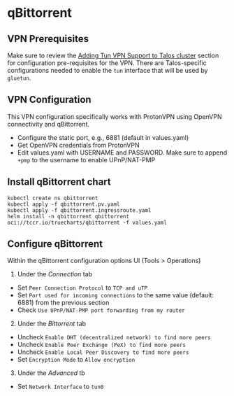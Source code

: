 # qBittorrent

## VPN Prerequisites
Make sure to review the [Adding Tun VPN Support to Talos cluster](../README.md) section for configuration pre-requisites for the VPN.  There are Talos-specific configurations needed to enable the `tun` interface that will be used by `gluetun`.

## VPN Configuration
This VPN configuration specifically works with ProtonVPN using OpenVPN connectivity and qBittorrent.
* Configure the static port, e.g., 6881 (default in values.yaml)
* Get OpenVPN credentials from ProtonVPN
* Edit values.yaml with USERNAME and PASSWORD.  Make sure to append `+pmp` to the username to enable UPnP/NAT-PMP

## Install qBittorrent chart
```
kubectl create ns qbittorrent
kubectl apply -f qbittorrent.pv.yaml
kubectl apply -f qbittorrent.ingressroute.yaml
helm install -n qbittorrent qbittorrent oci://tccr.io/truecharts/qbittorrent -f values.yaml
```

## Configure qBittorrent

Within the qBittorrent configuration options UI (Tools > Operations)
1. Under the *Connection* tab
* Set `Peer Connection Protocol` to `TCP and uTP`
* Set `Port used for incoming connections` to the same value (default: 6881) from the previous section
* Check `Use UPnP/NAT-PMP port forwarding from my router`

2. Under the *Bittorrent* tab
* Uncheck `Enable DHT (decentralized network) to find more peers`
* Uncheck `Enable Peer Exchange (PeX) to find more peers`
* Uncheck `Enable Local Peer Discovery to find more peers`
* Set `Encryption Mode` to `Allow encryption`

3. Under the *Advanced* tb
* Set `Network Interface` to `tun0`


